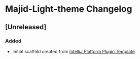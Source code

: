 <!-- Keep a Changelog guide -> https://keepachangelog.com -->

# Majid-Light-theme Changelog

## [Unreleased]
### Added
- Initial scaffold created from [IntelliJ Platform Plugin Template](https://github.com/JetBrains/intellij-platform-plugin-template)
